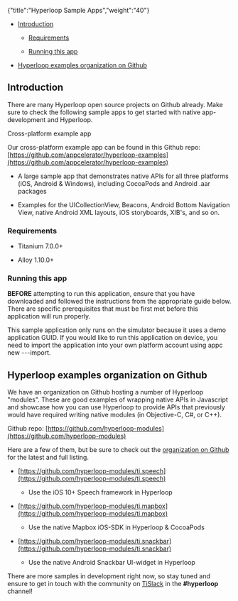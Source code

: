 {"title":"Hyperloop Sample Apps","weight":"40"}

* [Introduction](#introduction)

    * [Requirements](#requirements)

    * [Running this app](#running-this-app)

* [Hyperloop examples organization on Github](#hyperloop-examples-organization-on-github)

## Introduction

There are many Hyperloop open source projects on Github already. Make sure to check the following sample apps to get started with native app-development and Hyperloop.

Cross-platform example app

Our cross-platform example app can be found in this Github repo: [https://github.com/appcelerator/hyperloop-examples](https://github.com/appcelerator/hyperloop-examples)

* A large sample app that demonstrates native APIs for all three platforms (iOS, Android & Windows), including CocoaPods and Android .aar packages

* Examples for the UICollectionView, Beacons, Android Bottom Navigation View, native Android XML layouts, iOS storyboards, XIB's, and so on.

### Requirements

* Titanium 7.0.0+

* Alloy 1.10.0+

### Running this app

**BEFORE** attempting to run this application, ensure that you have downloaded and followed the instructions from the appropriate guide below. There are specific prerequisites that must be first met before this application will run properly.

This sample application only runs on the simulator because it uses a demo application GUID. If you would like to run this application on device, you need to import the application into your own platform account using appc new ---import.

## Hyperloop examples organization on Github

We have an organization on Github hosting a number of Hyperloop "modules". These are good examples of wrapping native APIs in Javascript and showcase how you can use Hyperloop to provide APIs that previously would have required writing native modules (in Objective-C, C#, or C++).

Github repo: [https://github.com/hyperloop-modules](https://github.com/hyperloop-modules)

Here are a few of them, but be sure to check out the [organization on Github](https://github.com/hyperloop-modules) for the latest and full listing.

* [https://github.com/hyperloop-modules/ti.speech](https://github.com/hyperloop-modules/ti.speech)

    * Use the iOS 10+ Speech framework in Hyperloop

* [https://github.com/hyperloop-modules/ti.mapbox](https://github.com/hyperloop-modules/ti.mapbox)

    * Use the native Mapbox iOS-SDK in Hyperloop & CocoaPods

* [https://github.com/hyperloop-modules/ti.snackbar](https://github.com/hyperloop-modules/ti.snackbar)

    * Use the native Android Snackbar UI-widget in Hyperloop

There are more samples in development right now, so stay tuned and ensure to get in touch with the community on [TiSlack](http://tislack.org) in the **#hyperloop** channel!
